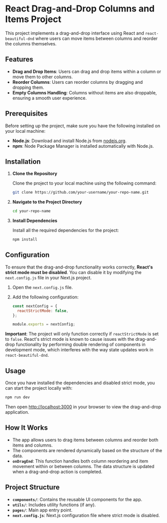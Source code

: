 # React Drag-and-Drop Columns and Items Project

This project implements a drag-and-drop interface using React and `react-beautiful-dnd` where users can move items between columns and reorder the columns themselves.

## Features

- **Drag and Drop Items**: Users can drag and drop items within a column or move them to other columns.
- **Reorder Columns**: Users can reorder columns by dragging and dropping them.
- **Empty Columns Handling**: Columns without items are also droppable, ensuring a smooth user experience.

## Prerequisites

Before setting up the project, make sure you have the following installed on your local machine:

- **Node.js**: Download and install Node.js from [nodejs.org](https://nodejs.org).
- **npm**: Node Package Manager is installed automatically with Node.js.

## Installation

1. **Clone the Repository**

   Clone the project to your local machine using the following command:

   ```bash
   git clone https://github.com/your-username/your-repo-name.git
   ```

2. **Navigate to the Project Directory**

   ```bash
   cd your-repo-name
   ```

3. **Install Dependencies**

   Install all the required dependencies for the project:

   ```bash
   npm install
   ```

## Configuration

To ensure that the drag-and-drop functionality works correctly, **React's strict mode must be disabled**. You can disable it by modifying the `next.config.js` file in your Next.js project.

1. Open the `next.config.js` file.
2. Add the following configuration:

   ```javascript
   const nextConfig = {
     reactStrictMode: false,
   };

   module.exports = nextConfig;
   ```

**Important**: The project will only function correctly if `reactStrictMode` is set to `false`. React's strict mode is known to cause issues with the drag-and-drop functionality by performing double rendering of components in development mode, which interferes with the way state updates work in `react-beautiful-dnd`.

## Usage

Once you have installed the dependencies and disabled strict mode, you can start the project locally with:

```bash
npm run dev
```

Then open [http://localhost:3000](http://localhost:3000) in your browser to view the drag-and-drop application.

## How It Works

- The app allows users to drag items between columns and reorder both items and columns.
- The components are rendered dynamically based on the structure of the data.
- **`onDragEnd`**: This function handles both column reordering and item movement within or between columns. The data structure is updated when a drag-and-drop action is completed.

## Project Structure

- **`components/`**: Contains the reusable UI components for the app.
- **`utils/`**: Includes utility functions (if any).
- **`pages/`**: Main app entry point.
- **`next.config.js`**: Next.js configuration file where strict mode is disabled.

